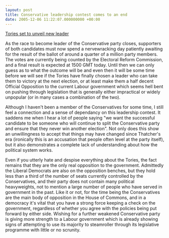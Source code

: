 ```yaml
---
layout: post
title: Conservative leadership contest comes to an end
date: 2005-12-06 11:22:07.000000000 +00:00
---
```


[Tories set to unveil new leader](http://news.bbc.co.uk/1/hi/uk_politics/4501586.stm)

As the race to become leader of the Conservative party closes, supporters of both candidates must now spend a nervewracking day patiently awaiting for the result of the ballot of around a quarter of a million party members. The votes are currently being counted by the Electoral Reform Commission, and a final result is expected at 1500 GMT today. Until then we can only guess as to what the outcome will be and even then it will be some time before we will see if the Tories have finally chosen a leader who can take them to victory at the next election, or at least make them a half decent Official Opposition to the current Labour government which seems hell bent on pushing through legislation that is generally either impractical or widely unpopular (or in many cases a combination of the two).

Although I haven't been a member of the Conservatives for some time, I still feel a connection and a sense of dependancy on this leadership contest. It saddens me when I hear a lot of people saying "we want the successful candidate to be someone who will continue to split the Conservative party and ensure that they never win another election". Not only does this show an unwillingness to accept that things may have changed since Thatcher's era (ironically this is an accusation that people often level at the party itself), but it also demonstrates a complete lack of understanding about how the political system works.

Even if you utterly hate and despise everything about the Tories, the fact remains that they are the only real opposition to the government. Admittedly the Liberal Democrats are also on the opposition benches, but they hold less than a third of the number of seats currently controlled by the Conservatives, and their party does not contain many political heavyweights, not to mention a large number of people who have served in government in the past. Like it or not, for the time being the Conservatives are the main body of opposition in the House of Commons, and in a democracy it's vital that you have a strong force keeping a check on the government, regardless of whether you agree with the policies being put forward by either side. Wishing for a further weakened Conservative party is giving more strength to a Labour government which is already showing signs of attempting to use its majority to steamroller through its legislative programme with little or no scrunity.
